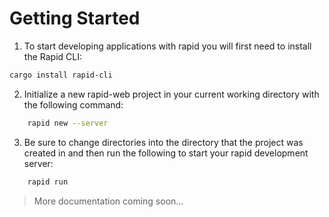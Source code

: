 # Getting Started

1. To start developing applications with rapid you will first need to install the Rapid CLI:
```bash
cargo install rapid-cli
```

2. Initialize a new rapid-web project in your current working directory with the following command:
```bash
    rapid new --server
```

3. Be sure to change directories into the directory that the project was created in and then run the following to start your rapid development server:
```bash
    rapid run
```

> More documentation coming soon...
